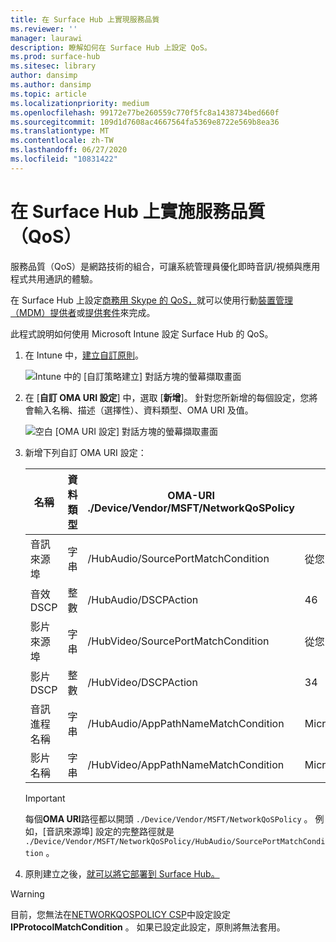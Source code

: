 ```yaml
---
title: 在 Surface Hub 上實現服務品質
ms.reviewer: ''
manager: laurawi
description: 瞭解如何在 Surface Hub 上設定 QoS。
ms.prod: surface-hub
ms.sitesec: library
author: dansimp
ms.author: dansimp
ms.topic: article
ms.localizationpriority: medium
ms.openlocfilehash: 99172e77be260559c770f5fc8a1438734bed660f
ms.sourcegitcommit: 109d1d7608ac4667564fa5369e8722e569b8ea36
ms.translationtype: MT
ms.contentlocale: zh-TW
ms.lasthandoff: 06/27/2020
ms.locfileid: "10831422"
---
```

# 在 Surface Hub 上實施服務品質（QoS）

服務品質（QoS）是網路技術的組合，可讓系統管理員優化即時音訊/視頻與應用程式共用通訊的體驗。
 
在 Surface Hub 上設定[商務用 Skype 的 QoS，](https://docs.microsoft.com/windows/client-management/mdm/networkqospolicy-csp)就可以使用行動[裝置管理（MDM）提供者](manage-settings-with-mdm-for-surface-hub.md)或[提供套件](provisioning-packages-for-surface-hub.md)來完成。 
 
 
此程式說明如何使用 Microsoft Intune 設定 Surface Hub 的 QoS。 

1. 在 Intune 中，[建立自訂原則](https://docs.microsoft.com/intune/custom-settings-configure)。

    ![Intune 中的 [自訂策略建立] 對話方塊的螢幕擷取畫面](images/qos-create.png)

2. 在 [**自訂 OMA URI 設定**] 中，選取 [**新增**]。 針對您所新增的每個設定，您將會輸入名稱、描述（選擇性）、資料類型、OMA URI 及值。

    ![空白 [OMA URI 設定] 對話方塊的螢幕擷取畫面](images/qos-setting.png)

3. 新增下列自訂 OMA URI 設定：

    名稱 | 資料類型 | OMA-URI<br>./Device/Vendor/MSFT/NetworkQoSPolicy |  值
    --- | --- | --- | ---
    音訊來源埠 | 字串 |  /HubAudio/SourcePortMatchCondition  |   從您的 Skype 系統管理員取得值
    音效 DSCP | 整數 |  /HubAudio/DSCPAction  |   46
    影片來源埠 | 字串 |  /HubVideo/SourcePortMatchCondition   |  從您的 Skype 系統管理員取得值
    影片 DSCP | 整數 |  /HubVideo/DSCPAction   |   34
    音訊進程名稱 | 字串 |  /HubAudio/AppPathNameMatchCondition  |   Microsoft.PPISkype.Windows.exe
    影片名稱 | 字串 |  /HubVideo/AppPathNameMatchCondition  |   Microsoft.PPISkype.Windows.exe

    >[!IMPORTANT]
    >每個**OMA URI**路徑都以開頭 `./Device/Vendor/MSFT/NetworkQoSPolicy` 。 例如，[音訊來源埠] 設定的完整路徑就是 `./Device/Vendor/MSFT/NetworkQoSPolicy/HubAudio/SourcePortMatchCondition` 。




4. 原則建立之後，[就可以將它部署到 Surface Hub。](manage-settings-with-mdm-for-surface-hub.md#manage-surface-hub-settings-with-mdm)


>[!WARNING]
>目前，您無法在[NETWORKQOSPOLICY CSP](https://docs.microsoft.com/windows/client-management/mdm/networkqospolicy-csp)中設定設定**IPProtocolMatchCondition** 。 如果已設定此設定，原則將無法套用。
 
